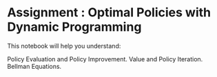 # Assignment : Optimal Policies with Dynamic Programming
This notebook will help you understand:

Policy Evaluation and Policy Improvement.
Value and Policy Iteration.
Bellman Equations.
